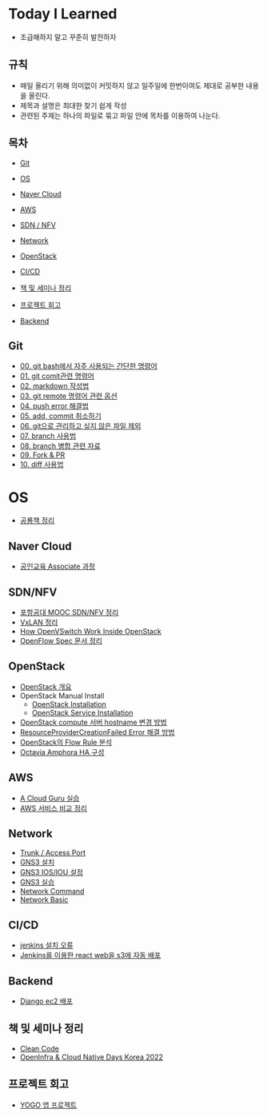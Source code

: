 # Today I Learned

- 조급해하지 말고 꾸준히 발전하자

## 규칙

- 매일 올리기 위해 의미없이 커밋하지 않고 일주일에 한번이여도 제대로 공부한 내용을 올린다.
- 제목과 설명은 최대한 찾기 쉽게 작성
- 관련된 주제는 하나의 파일로 묶고 파일 안에 목차를 이용하여 나눈다.



## 목차

- [Git](#git)
- [OS](#os)
- [Naver Cloud](#naver-cloud)
- [AWS](#aws)
- [SDN / NFV](#sdnnfv)
- [Network](#network)
- [OpenStack](#openstack)
- [CI/CD](#cicd)
- [책 및 세미나 정리](#책-및-세미나-정리)


- [프로젝트 회고](#프로젝트-회고)
- [Backend](#Backend)



## Git

- [00. git bash에서 자주 사용되는 간단한 명령어](git/00_basic_cli.md)
- [01. git comit관련 명령어](git/01_git.md)
- [02. markdown 작성법](git/02_markdown.md)
- [03. git remote 명령어 관련 옵션](git/03_git_remote.md)
- [04. push error 해결법](git/04_push_error.md)
- [05. add, commit 취소하기](git/05_restore.md)
- [06. git으로 관리하고 싶지 않은 파일 제외](git/06_git_ignore.md)
- [07. branch 사용법](git/07_branch.md)
- [08. branch 병합 관련 자료](git/08_merge_branch.md)
- [09. Fork & PR](git/09_fork_pr.md)
- [10. diff 사용법](git/10_diff.md)



# OS

- [공룡책 정리](OS/공룡책%20정리.md)



## Naver Cloud

- [공인교육 Associate 과정](Naver_Cloud/공인교육_Associate_과정.md)



## SDN/NFV

- [포항공대 MOOC SDN/NFV 정리](SDN&NFV/포항공대_MOOC_SDNNFV_정리.md)
- [VxLAN 정리](SDN&NFV/VxLAN.md)
- [How OpenVSwitch Work Inside OpenStack](SDN&NFV/How_OpenVSwitch_Works_Inside_OpenStack.md)
- [OpenFlow Spec 문서 정리](SDN&NFV/OpenFlow_Spec_정리.md)



## OpenStack

- [OpenStack 개요](OpenStack/OpenStack_개요.md)
- OpenStack Manual Install
  - [OpenStack Installation](OpenStack/OpenStack_Installation.md)
  - [OpenStack Service Installation](OpenStack/OpenStack_Service_Installation.md)
- [OpenStack compute 서버 hostname 변경 방법](OpenStack/OpenStack_Compute_Hostname_Change.md)
- [ResourceProviderCreationFailed Error 해결 방법](OpenStack/ResourceProviderCreationFailed_Error.md)
- [OpenStack의 Flow Rule 분석](OpenStack/OpenStack_OvS_FlowRule.md)
- [Octavia Amphora HA 구성](OpenStack/Octavia_Amphora_HA_구성.md)



## AWS

- [A Cloud Guru 실습](AWS/A_Cloud_Guru_실습.md)
- [AWS 서비스 비교 정리](AWS/AWS_서비스_비교_정리.md)



## Network

- [Trunk / Access Port](Network/Trunk_Access_Port.md)
- [GNS3 설치](Network/GNS3_Install.md)
- [GNS3 IOS/IOU 설정](Network/GNS3_IOS_IOU_Install.md)
- [GNS3 실습](Network/GNS3_실습.md)
- [Network Command](Network/Network_Command.md)
- [Network Basic](Network/Network_Basic.md)

## CI/CD

- [jenkins 설치 오류](CI&CD/Jenkins_설치_오류.md)
- [Jenkins를 이용한 react web을 s3에 자동 배포](CI&CD/jenkins_s3_react_deploy.md)

## Backend

- [Django ec2 배포](Backend/Django_EC2_배포.md)

## 책 및 세미나 정리
- [Clean Code](책_세미나_정리/Clean_Code_정리.md)
- [OpenInfra & Cloud Native Days Korea 2022](책_세미나_정리/OpenInfra_&_Cloud_Native_Days_Korea_2022.md)

## 프로젝트 회고

- [YOGO 앱 프로젝트](프로젝트_회고/YOGO_앱_프로젝트.md)